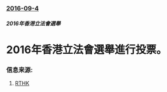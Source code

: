 ### [2016-09-4](/news/2016/09/4/index.md)

##### 2016年香港立法會選舉
# 2016年香港立法會選舉進行投票。 




### 信息来源:

1. [RTHK](http://news.rthk.hk/rthk/ch/component/k2/1283021-20160904.htm)
